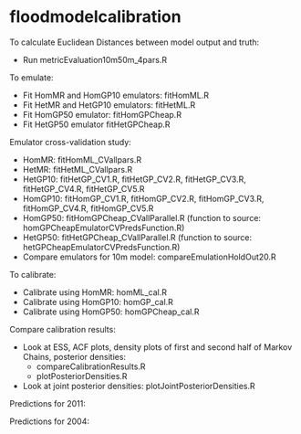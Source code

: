 # floodmodelcalibration

To calculate Euclidean Distances between model output and truth:
- Run metricEvaluation10m50m_4pars.R

To emulate:
- Fit HomMR and HomGP10 emulators: fitHomML.R 
- Fit HetMR and HetGP10 emulators: fitHetML.R
- Fit HomGP50 emulator: fitHomGPCheap.R
- Fit HetGP50 emulator fitHetGPCheap.R

Emulator cross-validation study:
- HomMR: fitHomML_CVallpars.R
- HetMR: fitHetML_CVallpars.R
- HetGP10: fitHetGP_CV1.R, fitHetGP_CV2.R, fitHetGP_CV3.R, fitHetGP_CV4.R, fitHetGP_CV5.R
- HomGP10: fitHomGP_CV1.R, fitHomGP_CV2.R, fitHomGP_CV3.R, fitHomGP_CV4.R, fitHomGP_CV5.R
- HomGP50: fitHomGPCheap_CVallParallel.R (function to source: homGPCheapEmulatorCVPredsFunction.R)
- HetGP50: fitHetGPCheap_CVallParallel.R (function to source: hetGPCheapEmulatorCVPredsFunction.R)
- Compare emulators for 10m model: compareEmulationHoldOut20.R


To calibrate:
- Calibrate using HomMR: homML_cal.R
- Calibrate using HomGP10: homGP_cal.R
- Calibrate using HomGP50: homGPCheap_cal.R

Compare calibration results:
- Look at ESS, ACF plots, density plots of first and second half of Markov Chains, posterior densities: 
  - compareCalibrationResults.R 
  - plotPosteriorDensities.R
- Look at joint posterior densities: plotJointPosteriorDensities.R

Predictions for 2011:


Predictions for 2004:
